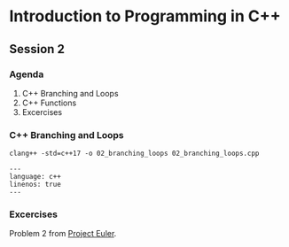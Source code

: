 # Introduction to Programming in C++

## Session 2

### Agenda

1. C++ Branching and Loops
2. C++ Functions
3. Excercises

### C++ Branching and Loops

`clang++ -std=c++17 -o 02_branching_loops 02_branching_loops.cpp`

```{literalinclude} ../../../examples/cpp/02_branching_loops.cpp
---
language: c++
linenos: true
---
```

### Excercises

Problem 2 from [Project Euler](https://projecteuler.net).

